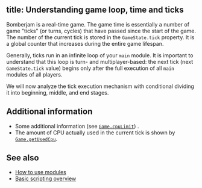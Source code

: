 title: Understanding game loop, time and ticks
---

Bomberjam is a real-time game. The game time is essentially a number of game "ticks" (or turns, cycles) that have passed since the start of the game. The number of the current tick is stored in the `GameState.tick` property. It is a global counter that increases during the entire game lifespan.

Generally, ticks run in an infinite loop of your `main` module. It is important to understand that this loop is turn- and multiplayer-based: the next tick (next `GameState.tick` value) begins only after the full execution of all `main` modules of all players.

We will now analyze the tick execution mechanism with conditional dividing it into beginning, middle, and end stages.

## Additional information

*   Some additional information (see [`Game.cpuLimit`](/api/#Game.cpuLimit)) .
*   The amount of CPU actually used in the current tick is shown by [`Game.getUsedCpu`](/api/#Game.getUsedCpu).

## See also

*   [How to use modules](/modules.html)
*   [Basic scripting overview](/scripting-basics.html)